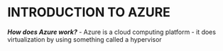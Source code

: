 # **INTRODUCTION TO AZURE**
 **_How does Azure work?_**
    - Azure is a cloud computing platform
    - it does virtualization by using something called a hypervisor
